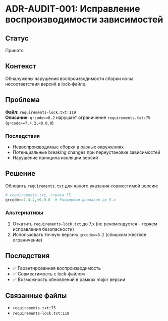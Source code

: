 # ADR-AUDIT-001: Исправление воспроизводимости зависимостей

## Статус
Принято

## Контекст
Обнаружены нарушения воспроизводимости сборки из-за несоответствия версий в lock-файле.

## Проблема
**Файл**: `requirements-lock.txt:119`  
**Описание**: `qrcode==8.2` нарушает ограничение `requirements.txt:75` (`qrcode>=7.4.2,<8.0.0`)

### Последствия
- Невоспроизводимые сборки в разных окружениях
- Потенциальные breaking changes при переустановке зависимостей
- Нарушение принципа изоляции версий

## Решение
Обновить `requirements.txt` для явного указания совместимой версии:

```python
# requirements.txt, строка 75
qrcode>=7.4.2,<9.0.0  # Расширяем диапазон до 9.x
```

### Альтернативы
1. Откатить `requirements-lock.txt` до 7.x (не рекомендуется - теряем исправления безопасности)
2. Использовать точную версию `qrcode==8.2` (слишком жесткое ограничение)

## Последствия
- ✅ Гарантированная воспроизводимость
- ✅ Совместимость с lock-файлом
- ✅ Возможность обновлений в рамках major версии

## Связанные файлы
- `requirements.txt:75`
- `requirements-lock.txt:119`
